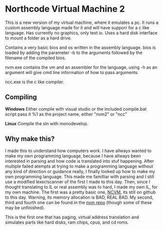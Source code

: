 Northcode Virtual Machine 2
===

This is a new version of my virtual machine, where it emulates a pc.
It runs a custom assembly language made for it and will have supporr for a c like language.
Has currently no graphics, only text io.
Uses a hard disk interface to mount a folder as a hard drive.

Contains a very basic bios and os written in the assembly language.
bios is loaded by adding the parameter -b to the arguments followed by the filename of the compiled bios.

nvm.exe contains the vm and an assembler for the language, using -h as an argument will give cmd line information of how to pass arguments.

ncc.exe is the c like compiler.

Compiling
-------

**Windows**
Either compile with visual studio or the included compile.bat script
pass it %1 as the project name, either "nvm2" or "ncc"

**Linux**
Compile the sln with monodevelop.

Why make this?
-------
I made this to understand how computers work.
I have allways wanted to make my own programming language, because I have allways been interested in parsing and how code is translated into stuf happening.
After multiple failed atempts at trying to make a programming language without any kind of direction or guidance really, I finally looked up how to make my own programming language. This made me familliar with parsing and I still use a modified lexer/scanner of the first I made to this day. Then, since I thought translating to IL or real assembly was to hard, I made my own IL, for my own machine.
The first was a pretty basic one, [NCVM](https://github.com/Northcode/NCVM), its still on github to this day. Warning, its memory allocation is BAD, REAL BAD.
My second, third and fourth one can be found in the [nvm repo](https://github.com/Northcode/nvm) (though some of these may be unfinished).

This is the first one that has paging, virtual address translation and simulates parts like hard disks, ram chips, cpus, and cd roms.
